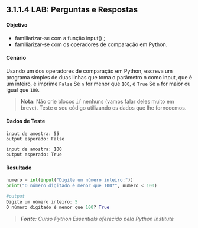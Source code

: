 ## 3.1.1.4 LAB: Perguntas e Respostas

#### Objetivo

- familiarizar-se com a função input() ;
- familiarizar-se com os operadores de comparação em Python.


#### Cenário

Usando um dos operadores de comparação em Python, escreva um programa simples de duas linhas que toma o parâmetro n como input, que é um inteiro, e imprime ``False`` Se ``n`` for menor que ``100``, e ``True`` Se ``n`` for maior ou igual que ``100``.

>**Nota:**
>Não crie blocos ``if`` nenhuns (vamos falar deles muito em breve). Teste o seu código utilizando os dados que lhe fornecemos.

#### Dados de Teste
    input de amostra: 55
    output esperado: False

    input de amostra: 100
    output esperado: True

####  Resultado

```python
numero = int(input("Digite um número inteiro:"))
print("O número digitado é menor que 100?", numero < 100)

#output
Digite um número inteiro: 5
O número digitado é menor que 100? True
```


>***Fonte**: Curso Python Essentials oferecido pela Python Institute*